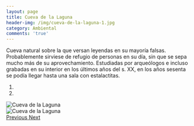 ```yaml
---
layout: page
title: Cueva de la Laguna
header-img: /img/cueva-de-la-laguna-1.jpg
category: Ambiental
comments: 'true'
---
```



Cueva natural sobre la que versan leyendas en su mayoría falsas. Probablemente sirviese de refugio de personas en su día, sin que se sepa mucho más de su aprovechamiento. Estudiadas por arqueólogos e incluso grabadas en su interior en los últimos años del s. XX, en los años sesenta se podía llegar hasta una sala con estalactitas.

<div id="myCarousel" class="carousel slide" data-ride="carousel">
  <!-- Indicators -->
  <ol class="carousel-indicators">
    <li data-target="#myCarousel" data-slide-to="0" class="active"></li>
    <li data-target="#myCarousel" data-slide-to="1"></li>
  </ol>
  <!-- Wrapper for slides -->
  <div class="carousel-inner" role="listbox">
    <div class="item active">
      <img src="{{ site.github.url }}/img/cueva-de-la-laguna-1.jpg" alt="Cueva de la Laguna">
    </div>
    <div class="item">
      <img src="{{ site.github.url }}/img/cueva-de-la-laguna-2.jpg" alt="Cueva de la Laguna">
    </div>
  <!-- Left and right controls -->
  <a class="left carousel-control" href="#myCarousel" role="button" data-slide="prev">
    <span class="glyphicon glyphicon-chevron-left" aria-hidden="true"></span>
    <span class="sr-only">Previous</span>
  </a>
  <a class="right carousel-control" href="#myCarousel" role="button" data-slide="next">
    <span class="glyphicon glyphicon-chevron-right" aria-hidden="true"></span>
    <span class="sr-only">Next</span>
  </a>
</div>
